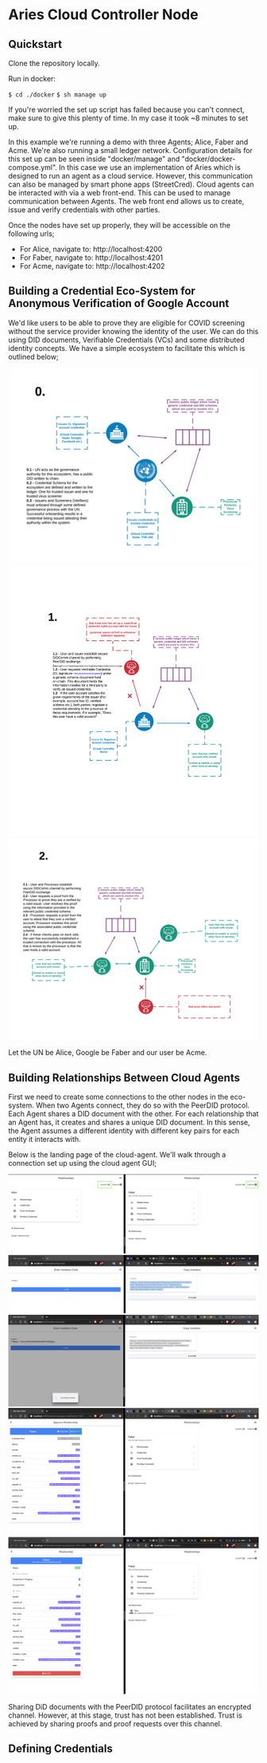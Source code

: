 # Aries Cloud Controller Node

## Quickstart

Clone the repository locally.

Run in docker:

`$ cd ./docker`
`$ sh manage up`

If you're worried the set up script has failed because you can't connect, make sure to give this plenty of time. In my case it took ~8 minutes to set up.

In this example we're running a demo with three Agents; Alice, Faber and Acme. We're also running a small ledger network. Configuration details for this set up can be seen inside "docker/manage" and "docker/docker-compose.yml". In this case we use an implementation of Aries which is designed to run an agent as a cloud service. However, this communication can also be managed by smart phone apps (StreetCred). Cloud agents can be interacted with via a web front-end. This can be used to manage communication between Agents. The web front end allows us to create, issue and verify credentials with other parties.

Once the nodes have set up properly, they will be accessible on the following urls;

- For Alice, navigate to: http://localhost:4200
- For Faber, navigate to: http://localhost:4201
- For Acme, navigate to: http://localhost:4202

## Building a Credential Eco-System for Anonymous Verification of Google Account

We'd like users to be able to prove they are eligible for COVID screening without the service provider knowing the identity of the user. We can do this using DID documents, Verifiable Credentials (VCs) and some distributed identity concepts. We have a simple ecosystem to facilitate this which is outlined below;

![Step 0](images/step0.png)
![Step 1](images/step1.png)
![Step 2](images/step2.png)

Let the UN be Alice, Google be Faber and our user be Acme.

## Building Relationships Between Cloud Agents

First we need to create some connections to the other nodes in the eco-system. When two Agents connect, they do so with the PeerDID protocol. Each Agent shares a DID document with the other. For each relationship that an Agent has, it creates and shares a unique DID document. In this sense, the Agent assumes a different identity with different key pairs for each entity it interacts with.

Below is the landing page of the cloud-agent. We'll walk through a connection set up using the cloud agent GUI;

![Step 0](images/relationship0.png)
![Step 1](images/relationship1.png)
![Step 2](images/relationship2.png)
![Step 3](images/relationship3.png)
![Step 4](images/relationship4.png)

Sharing DiD documents with the PeerDID protocol facilitates an encrypted channel. However, at this stage, trust has not been established. Trust is achieved by sharing proofs and proof requests over this channel.

## Defining Credentials
